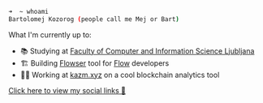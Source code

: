 ```bash
➜  ~ whoami       
Bartolomej Kozorog (people call me Mej or Bart)
```

What I'm currently up to:

- 📚 Studying at [Faculty of Computer and Information Science Ljubljana](https://www.uni-lj.si/academies_and_faculties/faculties/2013071111440959/)
- 🏗 Building [Flowser](https://github.com/onflowser/flowser) tool for [Flow](https://www.onflow.org/) developers
- 👨‍💻 Working at [kazm.xyz](https://kazm.xyz/) on a cool blockchain analytics tool

[Click here to view my social links 👀](https://bio.link/bartolomej)
